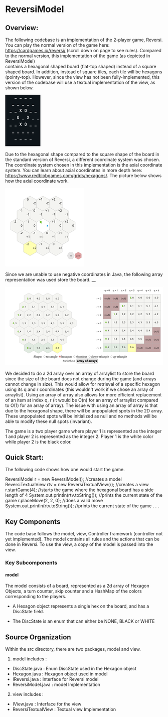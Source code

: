 # ReversiModel
## Overview:
The following codebase is an implementation of the 2-player game, Reversi. 
You can play the normal version of the game here: https://cardgames.io/reversi/ (scroll down on page to see rules).
Compared to the normal version, this implementation of the game (as depicted in ReversiModel)  
contains a hexagonal shaped board (flat-top shaped) instead of a square shaped board.
In addition, instead of square tiles, each tile will be hexagons (pointy-top). However,
since the view has not been fully-implemented, this version of the codebase will use a
textual implementation of the view, as shown below. 

![img_8.png](images/img_8.png)

Due to the hexagonal shape compared to the square shape of the board in the standard 
version of Reversi, a different coordinate system was chosen. The coordinate system chosen in this 
implementation is the axial coordinate system. You can learn about axial coordinates in more depth here:
https://www.redblobgames.com/grids/hexagons/. The picture below 
shows how the axial coordinate work.

![img_2.png](images/img_2.png)

Since we are unable to use negative coordinates in Java, the following array representation was used
store the board. __

![img_6.png](images/img_6.png)

We decided to do a 2d array over an array of arraylist to store the board since the size of the board does not change
during the game (and arrays cannot change in size). This would allow for retrieval of a specific 
hexagon using its q and r coordinates (this wouldn't work if we chose an array of arraylist). Using an array 
of array also allows for more efficient replacement of an item at index q, r (it would be O(n) for an array of arraylist 
compared to O(1) for an array of array). The issue with 
using an array of array is that due to the hexagonal shape, there will be unpopulated spots in the 
2D array. These unpopulated spots will be initialized as null and no methods will be able to modify 
these null spots (invariant). 

The game is a two player game where player 1 is represented as the integer 1 and player 2 is
represented as the integer 2. Player 1 is the white color while player 2 is the black color. 

## Quick Start:
The following code shows how one would start the game. 

ReversiModel r = new ReversiModel(); //creates a model
ReversiTextualView rtv = new ReversiTextualView(r); //creates a view 
r.startGame(4); //starts the game where the hexagonal board has a side length of 4
System.out.println(rtv.toString()); //prints the current state of the game
r.placeMove(2, 2, 0); //does a valid move
System.out.println(rtv.toString()); //prints the current state of the game
.
.
.

## Key Components
The code base follows the model, view, Controller framework (controller not yet implemented).
The model contains all rules and the actions that can be done in Reversi. To use the view, 
a copy of the model is passed into the view.

### Key Subcomponents
#### model
The model consists of a board, represented as a 2d array of Hexagon Objects, a turn counter, skip counter
and a HashMap of the colors corresponding to the players.

* A Hexagon object represents a single hex on the board, and has a DiscState field.

* The DiscState is an enum that can either be NONE, BLACK or WHITE


## Source Organization
Within the src directory, there are two packages, model and view.

1. model includes :

* DiscState.java : Enum DiscState used in the Hexagon object
* Hexagon.java : Hexagon object used in model
* IReversi.java : Interface for Reversi model
* ReversiModel.java : model Implementation

2. view includes :

* IView.java : Interface for the view
* ReversiTextualView : Textual view Implementation




